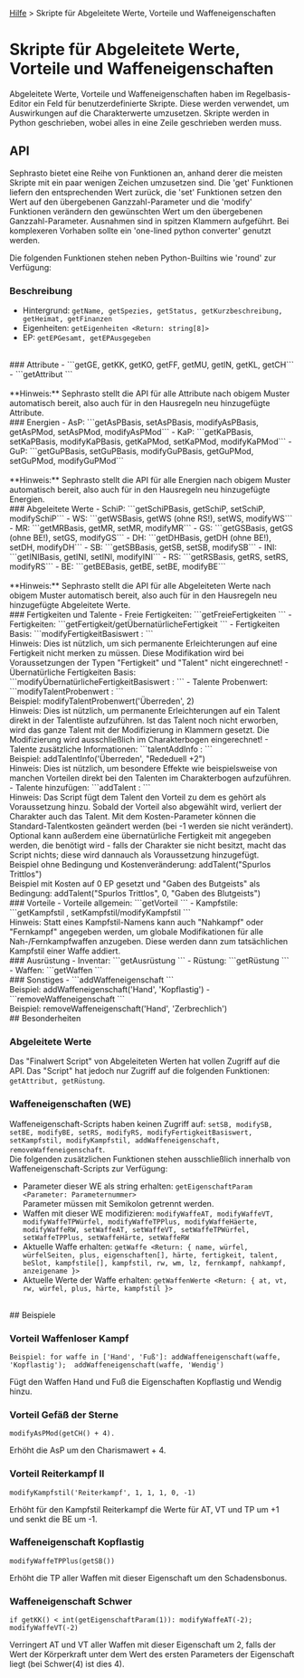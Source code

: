 [Hilfe](Help.md) > Skripte für Abgeleitete Werte, Vorteile und Waffeneigenschaften

# Skripte für Abgeleitete Werte, Vorteile und Waffeneigenschaften
Abgeleitete Werte, Vorteile und Waffeneigenschaften haben im Regelbasis-Editor ein Feld für benutzerdefinierte Skripte. Diese werden verwendet, um Auswirkungen auf die Charakterwerte umzusetzen. Skripte werden in Python geschrieben, wobei alles in eine Zeile geschrieben werden muss.
<br />
## API
Sephrasto bietet eine Reihe von Funktionen an, anhand derer die meisten Skripte mit ein paar wenigen Zeichen umzusetzen sind. Die 'get' Funktionen liefern den entsprechenden Wert zurück, die 'set' Funktionen setzen den Wert auf den übergebenen Ganzzahl-Parameter und die 'modify' Funktionen verändern den gewünschten Wert um den übergebenen Ganzzahl-Parameter. Ausnahmen sind in spitzen Klammern aufgeführt.  Bei komplexeren Vorhaben sollte ein 'one-lined python converter' genutzt werden.

Die folgenden Funktionen stehen neben Python-Builtins wie 'round' zur Verfügung:
<br />
### Beschreibung
- Hintergrund: ```getName, getSpezies, getStatus, getKurzbeschreibung, getHeimat, getFinanzen```
- Eigenheiten: ```getEigenheiten <Return: string[8]>```
- EP: ```getEPGesamt, getEPAusgegeben```
<br />
### Attribute
- ```getGE, getKK, getKO, getFF, getMU, getIN, getKL, getCH```
- ```getAttribut <Parameter: Attribut-Name>```<br />
<br />
**Hinweis:** Sephrasto stellt die API für alle Attribute nach obigem Muster automatisch bereit, also auch für in den Hausregeln neu hinzugefügte Attribute.
<br />
### Energien
- AsP: ```getAsPBasis, setAsPBasis, modifyAsPBasis, getAsPMod, setAsPMod, modifyAsPMod```
- KaP: ```getKaPBasis, setKaPBasis, modifyKaPBasis, getKaPMod, setKaPMod, modifyKaPMod```
- GuP: ```getGuPBasis, setGuPBasis, modifyGuPBasis, getGuPMod, setGuPMod, modifyGuPMod```<br />
<br />
**Hinweis:** Sephrasto stellt die API für alle Energien nach obigem Muster automatisch bereit, also auch für in den Hausregeln neu hinzugefügte Energien.
<br />
### Abgeleitete Werte
- SchiP: ```getSchiPBasis, getSchiP, setSchiP, modifySchiP```
- WS: ```getWSBasis, getWS (ohne RS!), setWS, modifyWS```
- MR: ```getMRBasis, getMR, setMR, modifyMR```
- GS: ```getGSBasis, getGS (ohne BE!), setGS, modifyGS```
- DH: ```getDHBasis, getDH (ohne BE!), setDH, modifyDH```
- SB: ```getSBBasis, getSB, setSB, modifySB```
- INI: ```getINIBasis, getINI, setINI, modifyINI```
- RS: ```getRSBasis, getRS, setRS, modifyRS```
- BE: ```getBEBasis, getBE, setBE, modifyBE```<br />
<br />
**Hinweis:** Sephrasto stellt die API für alle Abgeleiteten Werte nach obigem Muster automatisch bereit, also auch für in den Hausregeln neu hinzugefügte Abgeleitete Werte.
<br />
### Fertigkeiten und Talente
- Freie Fertigkeiten: ```getFreieFertigkeiten <Return: { definition { name, kategorie, voraussetzungen[] }, wert }>```
- Fertigkeiten: ```getFertigkeit/getÜbernatürlicheFertigkeit <Parameter: Fertigkeits-Name. Return: { definition { name, steigerungsfaktor, text, attribute [], kampffertigkeit, voraussetzungen [], kategorie, talenteGruppieren }, wert, gekaufteTalente[], talentMods {}, attributswerte, basiswert, basiswertMod, probenwert, probenwertTalent, maxWert, addToPdf  }>```
- Fertigkeiten Basis: ```modifyFertigkeitBasiswert : <Parameter: Fertigkeits-Name, Modifikator>```<br />
Hinweis: Dies ist nützlich, um sich permanente Erleichterungen auf eine Fertigkeit nicht merken zu müssen. Diese Modifikation wird bei Voraussetzungen der Typen "Fertigkeit" und "Talent" nicht eingerechnet!
- Übernatürliche Fertigkeiten Basis: ```modifyÜbernatürlicheFertigkeitBasiswert : <Parameter: Fertigkeits-Name, Modifikator>```
- Talente Probenwert: ```modifyTalentProbenwert : <Parameter: Talent-Name, Modifikator>```<br />
Beispiel: modifyTalentProbenwert('Überreden', 2)<br />
Hinweis: Dies ist nützlich, um permanente Erleichterungen auf ein Talent direkt in der Talentliste aufzuführen. Ist das Talent noch nicht erworben, wird das ganze Talent mit der Modifizierung in Klammern gesetzt. Die Modifizierung wird ausschließlich im Charakterbogen eingerechnet!
- Talente zusätzliche Informationen: ```talentAddInfo : <Parameter: Talent-Name, Infotext>```<br />
Beispiel: addTalentInfo('Überreden', "Rededuell +2")<br />
Hinweis: Dies ist nützlich, um besondere Effekte wie beispielsweise von manchen Vorteilen direkt bei den Talenten im Charakterbogen aufzuführen.
- Talente hinzufügen: ```addTalent : <Parameter: Talent-Name, Kosten (optional), Benötigte übernatürliche Fertigkeit (optional)>```<br />
Hinweis: Das Script fügt dem Talent den Vorteil zu dem es gehört als Voraussetzung hinzu. Sobald der Vorteil also abgewählt wird, verliert der Charakter auch das Talent. Mit dem Kosten-Parameter können die Standard-Talentkosten geändert werden (bei -1 werden sie nicht verändert). Optional kann außerdem eine übernatürliche Fertigkeit mit angegeben werden, die benötigt wird - falls der Charakter sie nicht besitzt, macht das Script nichts; diese wird dannauch als Voraussetzung hinzugefügt.<br />
Beispiel ohne Bedingung und Kostenveränderung: addTalent("Spurlos Trittlos")<br />
Beispiel mit Kosten auf 0 EP gesetzt und "Gaben des Butgeists" als Bedingung: addTalent("Spurlos Trittlos", 0, "Gaben des Blutgeists")
<br />
### Vorteile
- Vorteile allgemein: ```getVorteil <Parameter: Vorteils-Name. Return: { definition { name, text, info, bedingungen, kosten, variableKosten, kommentarErlauben, kategorie, voraussetzungen [], nachkauf,  cheatsheetAuflisten, cheatsheetBeschreibung, linkKategorie, linkElement, script, scriptPrio, querverweise [], querverweiseResolved {}, anzeigenameExt }[]>```
- Kampfstile: ```getKampfstil <Parameter: Kampfstil-Name. Return: { at, vt, plus, rw, be }>, setKampfstil/modifyKampfstil <Parameter: Kampfstil-Name, at, vt, plus, rw, be>```<br />
Hinweis: Statt eines Kampfstil-Namens kann auch "Nahkampf" oder "Fernkampf" angegeben werden, um globale Modifikationen für alle Nah-/Fernkampfwaffen anzugeben. Diese werden dann zum tatsächlichen Kampfstil einer Waffe addiert.
<br />
### Ausrüstung
- Inventar: ```getAusrüstung <Return: string[]>```
- Rüstung: ```getRüstung <Return: { name, text, kategorie, system, rs[6], be }[]>```
- Waffen: ```getWaffen <Return: { name, würfel, würfelSeiten, plus, eigenschaften[], härte, fertigkeit, talent, beSlot, kampfstile[], kampfstil, rw, wm, lz, fernkampf, nahkampf, anzeigename}[]>```
<br />
### Sonstiges
- ```addWaffeneigenschaft <Parameter: WaffenName, Eigenschaft>```<br />
Beispiel: addWaffeneigenschaft('Hand', 'Kopflastig')
- ```removeWaffeneigenschaft <Parameter: WaffenName, Eigenschaft>```<br />
Beispiel: removeWaffeneigenschaft('Hand', 'Zerbrechlich')
<br />
## Besonderheiten

### Abgeleitete Werte
Das "Finalwert Script" von Abgeleiteten Werten hat vollen Zugriff auf die API. Das "Script" hat jedoch nur Zugriff auf die folgenden Funktionen: ```getAttribut, getRüstung```.
<br />
### Waffeneigenschaften (WE)
Waffeneigenschaft-Scripts haben keinen Zugriff auf: ```setSB, modifySB, setBE, modifyBE, setRS, modifyRS, modifyFertigkeitBasiswert, setKampfstil, modifyKampfstil, addWaffeneigenschaft, removeWaffeneigenschaft```.<br />
Die folgenden zusätzlichen Funktionen stehen ausschließlich innerhalb von Waffeneigenschaft-Scripts zur Verfügung:
- Parameter dieser WE als string erhalten: ```getEigenschaftParam <Parameter: Parameternummer>```<br />
Parameter müssen mit Semikolon getrennt werden.  
- Waffen mit dieser WE modifizieren: ```modifyWaffeAT, modifyWaffeVT, modifyWaffeTPWürfel, modifyWaffeTPPlus, modifyWaffeHäerte, modifyWaffeRW, setWaffeAT, setWaffeVT, setWaffeTPWürfel, setWaffeTPPlus, setWaffeHärte, setWaffeRW```
- Aktuelle Waffe erhalten: ```getWaffe <Return: { name, würfel, würfelSeiten, plus, eigenschaften[], härte, fertigkeit, talent, beSlot, kampfstile[], kampfstil, rw, wm, lz, fernkampf, nahkampf, anzeigename }>```
- Aktuelle Werte der Waffe erhalten: ```getWaffenWerte <Return: { at, vt, rw, würfel, plus, härte, kampfstil }>```
<br />
## Beispiele
<br />

### Vorteil Waffenloser Kampf
```
Beispiel: for waffe in ['Hand', 'Fuß']: addWaffeneigenschaft(waffe, 'Kopflastig');  addWaffeneigenschaft(waffe, 'Wendig')
```
Fügt den Waffen Hand und Fuß die Eigenschaften Kopflastig und Wendig hinzu.
<br />

### Vorteil Gefäß der Sterne
```
modifyAsPMod(getCH() + 4).
```
Erhöht die AsP um den Charismawert + 4.
<br />

### Vorteil Reiterkampf II
```
modifyKampfstil('Reiterkampf', 1, 1, 1, 0, -1)
```
Erhöht für den Kampfstil Reiterkampf die Werte für AT, VT und TP um +1 und senkt die BE um -1.
<br />

### Waffeneigenschaft Kopflastig
```
modifyWaffeTPPlus(getSB())
```
Erhöht die TP aller Waffen mit dieser Eigenschaft um den Schadensbonus.
<br />

### Waffeneigenschaft Schwer
```
if getKK() < int(getEigenschaftParam(1)): modifyWaffeAT(-2); modifyWaffeVT(-2)
```
Verringert AT und VT aller Waffen mit dieser Eigenschaft um 2, falls der Wert der Körperkraft unter dem Wert des ersten Parameters der Eigenschaft liegt (bei Schwer(4) ist dies 4).
